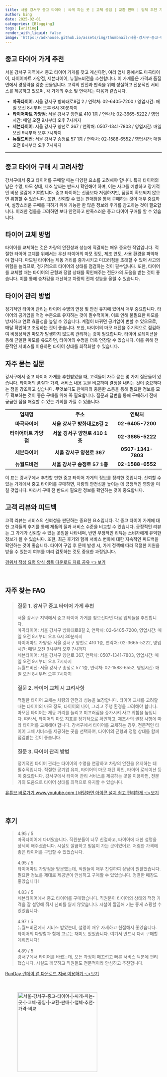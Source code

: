 ```yaml
---
title: 서울 강서구 중고 타이어 | 싸게 파는 곳 | 교체 공임 | 교환 판매 | 업체 추천 가격 비교
author: bing
date: 2025-02-01
categories: [Blogging]
tags: [writing]
render_with_liquid: false
image: 'https://adkhouse.github.io/assets/img/thumbnail/서울-강서구-중고-타이어-|-싸게-파는-곳-|-교체-공임-|-교환-판매-|-업체-추천-가격-비교.webp'
---
```



<h2 id='중고 타이어 가게 추천'>중고 타이어 가게 추천</h2>

<p>서울 강서구 지역에서 중고 타이어 가게를 찾고 계신다면, 여러 업체 중에서도 마곡타이어, 타이어마트 가양점, 세븐타이어, 뉴월드비전을 추천합니다. 이 가게들은 가격과 품질 면에서 경쟁력을 갖춘 곳들입니다. 고객의 안전과 만족을 위해 성실하고 전문적인 서비스를 제공하고 있으며, 각 가게의 주소 및 연락처는 다음과 같습니다.</p>

<ul>
    <li><b>마곡타이어</b>: 서울 강서구 방화대로8길 2 / 연락처: 02-6405-7200 / 영업시간: 매일 오전 8시부터 오후 6시 30분까지</li>
    <li><b>타이어마트 가양점</b>: 서울 강서구 양천로 410 1층 / 연락처: 02-3665-5222 / 영업시간: 매일 오전 9시부터 오후 7시까지</li>
    <li><b>세븐타이어</b>: 서울 강서구 양천로 367 / 연락처: 0507-1341-7803 / 영업시간: 매일 오전 9시부터 오후 7시까지</li>
    <li><b>뉴월드비전</b>: 서울 강서구 송정로 57 1층 / 연락처: 02-1588-6552 / 영업시간: 매일 오전 8시부터 오후 7시까지</li>
</ul>

<hr />

<h2 id='중고 타이어 구매 시 고려사항'>중고 타이어 구매 시 고려사항</h2>

<p>강서구에서 중고 타이어를 구매할 때는 다양한 요소를 고려해야 합니다. 특히 타이어의 남은 수명, 마모 상태, 제조 날짜는 반드시 확인해야 하며, 이는 사고를 예방하고 장기적인 비용 절감에 기여합니다. 중고 타이어는 신품보다 저렴하지만, 품질이 확보되지 않으면 위험할 수 있습니다. 또한, 신뢰할 수 있는 판매점을 통해 구매하는 것이 매우 중요하며, 실망스러운 구매를 피하기 위해 가능한 한 많은 정보와 후기를 참고하는 것이 필요합니다. 이러한 점들을 고려하면 보다 안전하고 만족스러운 중고 타이어 구매를 할 수 있습니다.</p>

<h2 id='타이어 교체 방법'>타이어 교체 방법</h2>

<p>타이어를 교체하는 것은 차량의 안전성과 성능에 직결되는 매우 중요한 작업입니다. 적절한 타이어 교체를 위해서는 우선 타이어의 마모 정도, 제조 연도, 사용 환경을 파악해야 합니다. 마모된 타이어는 제동 거리를 증가시키고 미끄러짐을 초래할 수 있어 사고의 위험을 늘리므로, 정기적으로 타이어의 상태를 점검하는 것이 필수입니다. 또한, 타이어를 교체할 때는 타이어의 균형과 정렬 상태를 확인해주는 전문가의 도움을 받는 것이 좋습니다. 이를 통해 승차감을 개선하고 차량의 전체 성능을 올릴 수 있습니다.</p>

<h2 id='타이어 관리 방법'>타이어 관리 방법</h2>

<p>정기적인 타이어 관리는 타이어 수명의 연장 및 안전 유지에 있어서 매우 중요합니다. 타이어의 공기압을 적정 수준으로 유지하는 것이 필수적이며, 이로 인해 불필요한 마모를 방지하고 연료 효율성을 높일 수 있습니다. 계절이 바뀌면 공기압이 변할 수 있으므로, 매달 확인하고 조정하는 것이 좋습니다. 또한, 타이어의 마모 패턴을 주기적으로 점검하여 비정상적인 마모가 발생하지 않도록 관리하는 것이 필요합니다. 타이어 로테이션을 통해 균일한 마모를 유도하면, 타이어의 수명을 더욱 연장할 수 있습니다. 이를 위해 전문적인 서비스를 이용하면 타이어 상태를 최적화할 수 있습니다.</p>

<h2 id='자주 묻는 질문'>자주 묻는 질문</h2>

<p>강서구에서 중고 타이어 가게를 추천받았을 때, 고객들이 자주 묻는 몇 가지 질문들이 있습니다. 타이어의 품질과 가격, 서비스 내용 등을 비교하며 결정을 내리는 것이 중요하다는 점을 강조하고 싶습니다. 무엇보다도 판매자와 충분한 소통을 통해 필요한 정보를 모두 확보하는 것이 좋은 구매를 위해 꼭 필요합니다. 질문과 답변을 통해 구매하기 전에 궁금한 점을 해결할 수 있는 기회를 가질 수 있습니다.</p>

<table>
    <tr>
        <td style="text-align: center; height: 17px;"><b>업체명</b></td>
        <td style="text-align: center; height: 17px;"><b>주소</b></td>
        <td style="text-align: center; height: 17px;"><b>연락처</b></td>
    </tr>
    <tr>
        <td style="text-align: center; height: 17px;"><b>마곡타이어</b></td>
        <td style="text-align: center; height: 17px;"><b>서울 강서구 방화대로8길 2</b></td>
        <td style="text-align: center; height: 17px;"><b>02-6405-7200</b></td>
    </tr>
    <tr>
        <td style="text-align: center; height: 17px;"><b>타이어마트 가양점</b></td>
        <td style="text-align: center; height: 17px;"><b>서울 강서구 양천로 410 1층</b></td>
        <td style="text-align: center; height: 17px;"><b>02-3665-5222</b></td>
    </tr>
    <tr>
        <td style="text-align: center; height: 17px;"><b>세븐타이어</b></td>
        <td style="text-align: center; height: 17px;"><b>서울 강서구 양천로 367</b></td>
        <td style="text-align: center; height: 17px;"><b>0507-1341-7803</b></td>
    </tr>
    <tr>
        <td style="text-align: center; height: 17px;"><b>뉴월드비전</b></td>
        <td style="text-align: center; height: 17px;"><b>서울 강서구 송정로 57 1층</b></td>
        <td style="text-align: center; height: 17px;"><b>02-1588-6552</b></td>
    </tr>
</table>

<p>이 표는 강서구에서 추천할 만한 중고 타이어 가게의 정보를 정리한 것입니다. 신뢰할 수 있는 가게에서 중고 타이어를 구매하면, 차량의 안전성을 높이는 데 긍정적인 영향을 미칠 것입니다. 따라서 구매 전 반드시 필요한 정보를 확인하는 것이 중요합니다.</p>

<h2 id='고객 리뷰와 피드백'>고객 리뷰와 피드백</h2>

<p>고객 리뷰는 서비스의 신뢰성을 판단하는 중요한 요소입니다. 각 중고 타이어 가게에 대한 고객들의 후기를 통해 제품의 질과 서비스 수준을 비교할 수 있습니다. 긍정적인 리뷰는 그 가게가 신뢰할 수 있는 곳임을 나타내며, 반면 부정적인 리뷰는 소비자에게 유익한 정보가 될 수 있습니다. 또한, 최근 후기와 함께 서비스 변화에 대한 지속적인 피드백을 확인하는 것이 좋습니다. 타이어 구입 후 문제 발생 시, 가게 정책에 따라 적절한 지원을 받을 수 있는지 여부를 미리 검토하는 것도 중요한 과정입니다.</p>


<p><a class="click-button" title="경위서 작성 요령 양식 샘플 다운로드 자료 공유" href="https://adkhouse.github.io/posts/%EA%B2%BD%EC%9C%84%EC%84%9C-%EC%9E%91%EC%84%B1-%EC%9A%94%EB%A0%B9-%EC%96%91%EC%8B%9D-%EC%83%98%ED%94%8C-%EB%8B%A4%EC%9A%B4%EB%A1%9C%EB%93%9C-%EC%9E%90%EB%A3%8C-%EA%B3%B5%EC%9C%A0/" rel="dofollow">경위서 작성 요령 양식 샘플 다운로드 자료 공유 👈 보기</a></p><br>
<h2 id='자주_찾는_FAQ'>자주 찾는 FAQ</h2>
<div itemscope="" itemtype="https://schema.org/FAQPage">
<blockquote>
<div itemscope="" itemprop="mainEntity" itemtype="https://schema.org/Question">
<h3 itemprop="name">질문 1. 강서구 중고 타이어 가게 추천</h3>
<div itemscope="" itemprop="acceptedAnswer" itemtype="https://schema.org/Answer">
<span itemprop="text">
<p>서울 강서구 지역에서 중고 타이어 가게를 찾으신다면 다음 업체들을 추천합니다.<br>
마곡타이어: 서울 강서구 방화대로8길 2, 연락처: 02-6405-7200, 영업시간: 매일 오전 8시부터 오후 6시 30분까지<br>
타이어마트 가양점: 서울 강서구 양천로 410 1층, 연락처: 02-3665-5222, 영업시간: 매일 오전 9시부터 오후 7시까지<br>
세븐타이어: 서울 강서구 양천로 367, 연락처: 0507-1341-7803, 영업시간: 매일 오전 9시부터 오후 7시까지<br>
뉴월드비전: 서울 강서구 송정로 57 1층, 연락처: 02-1588-6552, 영업시간: 매일 오전 8시부터 오후 7시까지</p>
</span>
</div>
</div>
<div itemscope="" itemprop="mainEntity" itemtype="https://schema.org/Question">
<h3 itemprop="name">질문 2. 타이어 교체 시 고려사항</h3>
<div itemscope="" itemprop="acceptedAnswer" itemtype="https://schema.org/Answer">
<span itemprop="text">
<p>적절한 타이어 교체는 차량의 안전과 성능을 보장합니다. 타이어 교체를 고려할 때는 타이어의 마모 정도, 타이어의 나이, 그리고 주행 환경을 고려해야 합니다. 마모된 타이어는 제동 거리를 늘리고 미끄러짐을 증가시켜 사고 위험을 높입니다. 따라서, 타이어의 마모 지표를 정기적으로 확인하고, 제조사의 권장 사항에 따라 타이어를 교체해야 합니다. 강서구에서 타이어를 교체하는 경우, 전문적인 타이어 교체 서비스를 제공하는 곳을 선택하여, 타이어의 균형과 정렬 상태를 함께 점검받는 것이 좋습니다.</p>
</span>
</div>
</div>
<div itemscope="" itemprop="mainEntity" itemtype="https://schema.org/Question">
<h3 itemprop="name">질문 3. 타이어 관리 방법</h3>
<div itemscope="" itemprop="acceptedAnswer" itemtype="https://schema.org/Answer">
<span itemprop="text">
<p>정기적인 타이어 관리는 타이어의 수명을 연장하고 차량의 안전을 유지하는 데 필수적입니다. 적절한 공기압 유지, 타이어의 마모 패턴 확인, 타이어 로테이션 등이 중요합니다. 강서구에서 타이어 관리 서비스를 제공하는 곳을 이용하면, 전문가의 도움으로 타이어 상태를 최적으로 유지할 수 있습니다.</p>
</span>
</div>
</div>
</blockquote>
</div>
<p><a class="click-button" title="유튜브 바로가기 www.youtube.comㅣ바탕화면 아이콘 설치 쉽고 편리하게" href="https://adkhouse.github.io/posts/%EC%9C%A0%ED%8A%9C%EB%B8%8C-%EB%B0%94%EB%A1%9C%EA%B0%80%EA%B8%B0-www.youtube.com%E3%85%A3%EB%B0%94%ED%83%95%ED%99%94%EB%A9%B4-%EC%95%84%EC%9D%B4%EC%BD%98-%EC%84%A4%EC%B9%98-%EC%89%BD%EA%B3%A0-%ED%8E%B8%EB%A6%AC%ED%95%98%EA%B2%8C/" rel="dofollow">유튜브 바로가기 www.youtube.comㅣ바탕화면 아이콘 설치 쉽고 편리하게 👈 보기</a></p><br>
<h2 id='후기'>후기</h2>
<div itemscope itemtype="https://schema.org/Product">
  <blockquote>
  <div itemprop="review" itemscope itemtype="https://schema.org/Review">
      <div itemprop="reviewRating" itemscope itemtype="https://schema.org/Rating"> <span itemprop="ratingValue">4.95</span> / <span itemprop="bestRating">5</span> </div>
      <span itemprop="reviewBody">마곡타이어에 다녀왔습니다. 직원분들이 너무 친절하고, 타이어에 대한 설명을 상세히 해주셨습니다. 시설도 깔끔하고 믿음이 가는 곳이었어요. 저렴한 가격에 좋은 타이어를 구입할 수 있었습니다.</span>
  </div>
  <br>
  <div itemprop="review" itemscope itemtype="https://schema.org/Review">
      <div itemprop="reviewRating" itemscope itemtype="https://schema.org/Rating"> <span itemprop="ratingValue">4.95</span> / <span itemprop="bestRating">5</span> </div>
      <span itemprop="reviewBody">타이어마트 가양점을 방문했는데, 직원들이 매우 친절하여 상담이 원활했습니다. 필요한 정보를 제대로 제공받아 안심하고 구매할 수 있었습니다. 청결한 매장도 좋았습니다!</span>
  </div>
  <br>
  <div itemprop="review" itemscope itemtype="https://schema.org/Review">
      <div itemprop="reviewRating" itemscope itemtype="https://schema.org/Rating"> <span itemprop="ratingValue">4.83</span> / <span itemprop="bestRating">5</span> </div>
      <span itemprop="reviewBody">세븐타이어에서 중고 타이어를 구매했습니다. 직원분이 타이어의 상태와 적정 가격을 잘 설명해 줘서 신뢰를 잃지 않았습니다. 시설이 깔끔해 기분 좋게 쇼핑할 수 있었습니다.</span>
  </div>
  <br>
  <div itemprop="review" itemscope itemtype="https://schema.org/Review">
      <div itemprop="reviewRating" itemscope itemtype="https://schema.org/Rating"> <span itemprop="ratingValue">4.97</span> / <span itemprop="bestRating">5</span> </div>
      <span itemprop="reviewBody">뉴월드비전에서 서비스 받았는데, 설명이 매우 자세하고 친절해서 좋았습니다. 타이어의 다양함과 함께 고르는 재미도 있었습니다. 여기서 반드시 다시 구매할 계획입니다!</span>
  </div>
  <br>
  <div itemprop="review" itemscope itemtype="https://schema.org/Review">
      <div itemprop="reviewRating" itemscope itemtype="https://schema.org/Rating"> <span itemprop="ratingValue">4.89</span> / <span itemprop="bestRating">5</span> </div>
      <span itemprop="reviewBody">강서구에서 타이어를 바꿨는데, 모든 과정이 매끄럽고 빠른 서비스 덕분에 편리했습니다. 시설도 깨끗하고 직원들도 전문적이라 안심하고 추천합니다.</span>
  </div>
  </blockquote>
</div>
<p><a class="click-button" title="RunDay 런데이 앱 다운로드 지금 이용하기" href="https://adkhouse.github.io/posts/RunDay-%EB%9F%B0%EB%8D%B0%EC%9D%B4-%EC%95%B1-%EB%8B%A4%EC%9A%B4%EB%A1%9C%EB%93%9C-%EC%A7%80%EA%B8%88-%EC%9D%B4%EC%9A%A9%ED%95%98%EA%B8%B0/" rel="dofollow">RunDay 런데이 앱 다운로드 지금 이용하기 👈 보기</a></p><br>
<figure class="image"><img src="https://adkhouse.github.io/assets/img/thumbnail/서울-강서구-중고-타이어-|-싸게-파는-곳-|-교체-공임-|-교환-판매-|-업체-추천-가격-비교.webp" alt="서울-강서구-중고-타이어-|-싸게-파는-곳-|-교체-공임-|-교환-판매-|-업체-추천-가격-비교" width="256" height="256"></figure>